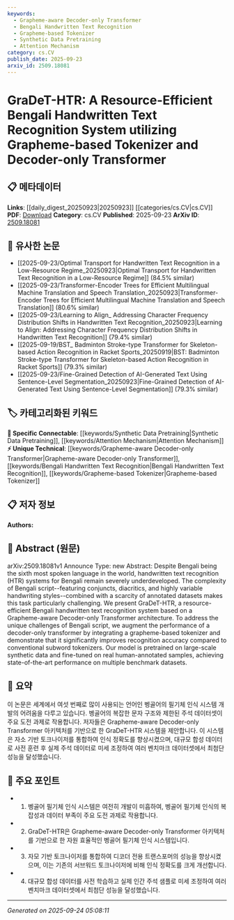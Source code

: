 ```yaml
---
keywords:
  - Grapheme-aware Decoder-only Transformer
  - Bengali Handwritten Text Recognition
  - Grapheme-based Tokenizer
  - Synthetic Data Pretraining
  - Attention Mechanism
category: cs.CV
publish_date: 2025-09-23
arxiv_id: 2509.18081
---
```


<!-- KEYWORD_LINKING_METADATA:
{
  "processed_timestamp": "2025-09-24T05:08:11.124558",
  "vocabulary_version": "1.0",
  "selected_keywords": [
    "Grapheme-aware Decoder-only Transformer",
    "Bengali Handwritten Text Recognition",
    "Grapheme-based Tokenizer",
    "Synthetic Data Pretraining",
    "Attention Mechanism"
  ],
  "rejected_keywords": [],
  "similarity_scores": {
    "Grapheme-aware Decoder-only Transformer": 0.8,
    "Bengali Handwritten Text Recognition": 0.78,
    "Grapheme-based Tokenizer": 0.77,
    "Synthetic Data Pretraining": 0.72,
    "Attention Mechanism": 0.7
  },
  "extraction_method": "AI_prompt_based",
  "budget_applied": true,
  "candidates_json": {
    "candidates": [
      {
        "surface": "Grapheme-aware Decoder-only Transformer",
        "canonical": "Grapheme-aware Decoder-only Transformer",
        "aliases": [
          "GraDeT-HTR"
        ],
        "category": "unique_technical",
        "rationale": "This specific architecture addresses the unique challenges of Bengali script, providing a novel approach to handwritten text recognition.",
        "novelty_score": 0.85,
        "connectivity_score": 0.65,
        "specificity_score": 0.9,
        "link_intent_score": 0.8
      },
      {
        "surface": "Bengali Handwritten Text Recognition",
        "canonical": "Bengali Handwritten Text Recognition",
        "aliases": [
          "Bengali HTR"
        ],
        "category": "unique_technical",
        "rationale": "Focuses on a specific application of handwritten text recognition tailored for Bengali, a language with unique script challenges.",
        "novelty_score": 0.75,
        "connectivity_score": 0.7,
        "specificity_score": 0.85,
        "link_intent_score": 0.78
      },
      {
        "surface": "Grapheme-based Tokenizer",
        "canonical": "Grapheme-based Tokenizer",
        "aliases": [],
        "category": "unique_technical",
        "rationale": "A specialized tokenizer that improves recognition accuracy by addressing the complexity of Bengali script.",
        "novelty_score": 0.8,
        "connectivity_score": 0.6,
        "specificity_score": 0.88,
        "link_intent_score": 0.77
      },
      {
        "surface": "Synthetic Data Pretraining",
        "canonical": "Synthetic Data Pretraining",
        "aliases": [],
        "category": "specific_connectable",
        "rationale": "Utilizing synthetic data for pretraining is a growing trend in machine learning, enhancing model performance.",
        "novelty_score": 0.65,
        "connectivity_score": 0.75,
        "specificity_score": 0.7,
        "link_intent_score": 0.72
      },
      {
        "surface": "Attention Mechanism",
        "canonical": "Attention Mechanism",
        "aliases": [],
        "category": "specific_connectable",
        "rationale": "A fundamental component in transformer models, crucial for understanding the architecture's operation.",
        "novelty_score": 0.4,
        "connectivity_score": 0.85,
        "specificity_score": 0.65,
        "link_intent_score": 0.7
      }
    ],
    "ban_list_suggestions": [
      "handwriting styles",
      "annotated datasets"
    ]
  },
  "decisions": [
    {
      "candidate_surface": "Grapheme-aware Decoder-only Transformer",
      "resolved_canonical": "Grapheme-aware Decoder-only Transformer",
      "decision": "linked",
      "scores": {
        "novelty": 0.85,
        "connectivity": 0.65,
        "specificity": 0.9,
        "link_intent": 0.8
      }
    },
    {
      "candidate_surface": "Bengali Handwritten Text Recognition",
      "resolved_canonical": "Bengali Handwritten Text Recognition",
      "decision": "linked",
      "scores": {
        "novelty": 0.75,
        "connectivity": 0.7,
        "specificity": 0.85,
        "link_intent": 0.78
      }
    },
    {
      "candidate_surface": "Grapheme-based Tokenizer",
      "resolved_canonical": "Grapheme-based Tokenizer",
      "decision": "linked",
      "scores": {
        "novelty": 0.8,
        "connectivity": 0.6,
        "specificity": 0.88,
        "link_intent": 0.77
      }
    },
    {
      "candidate_surface": "Synthetic Data Pretraining",
      "resolved_canonical": "Synthetic Data Pretraining",
      "decision": "linked",
      "scores": {
        "novelty": 0.65,
        "connectivity": 0.75,
        "specificity": 0.7,
        "link_intent": 0.72
      }
    },
    {
      "candidate_surface": "Attention Mechanism",
      "resolved_canonical": "Attention Mechanism",
      "decision": "linked",
      "scores": {
        "novelty": 0.4,
        "connectivity": 0.85,
        "specificity": 0.65,
        "link_intent": 0.7
      }
    }
  ]
}
-->

# GraDeT-HTR: A Resource-Efficient Bengali Handwritten Text Recognition System utilizing Grapheme-based Tokenizer and Decoder-only Transformer

## 📋 메타데이터

**Links**: [[daily_digest_20250923|20250923]] [[categories/cs.CV|cs.CV]]
**PDF**: [Download](https://arxiv.org/pdf/2509.18081.pdf)
**Category**: cs.CV
**Published**: 2025-09-23
**ArXiv ID**: [2509.18081](https://arxiv.org/abs/2509.18081)

## 🔗 유사한 논문
- [[2025-09-23/Optimal Transport for Handwritten Text Recognition in a Low-Resource Regime_20250923|Optimal Transport for Handwritten Text Recognition in a Low-Resource Regime]] (84.5% similar)
- [[2025-09-23/Transformer-Encoder Trees for Efficient Multilingual Machine Translation and Speech Translation_20250923|Transformer-Encoder Trees for Efficient Multilingual Machine Translation and Speech Translation]] (80.6% similar)
- [[2025-09-23/Learning to Align_ Addressing Character Frequency Distribution Shifts in Handwritten Text Recognition_20250923|Learning to Align: Addressing Character Frequency Distribution Shifts in Handwritten Text Recognition]] (79.4% similar)
- [[2025-09-19/BST_ Badminton Stroke-type Transformer for Skeleton-based Action Recognition in Racket Sports_20250919|BST: Badminton Stroke-type Transformer for Skeleton-based Action Recognition in Racket Sports]] (79.3% similar)
- [[2025-09-23/Fine-Grained Detection of AI-Generated Text Using Sentence-Level Segmentation_20250923|Fine-Grained Detection of AI-Generated Text Using Sentence-Level Segmentation]] (79.3% similar)

## 🏷️ 카테고리화된 키워드
**🔗 Specific Connectable**: [[keywords/Synthetic Data Pretraining|Synthetic Data Pretraining]], [[keywords/Attention Mechanism|Attention Mechanism]]
**⚡ Unique Technical**: [[keywords/Grapheme-aware Decoder-only Transformer|Grapheme-aware Decoder-only Transformer]], [[keywords/Bengali Handwritten Text Recognition|Bengali Handwritten Text Recognition]], [[keywords/Grapheme-based Tokenizer|Grapheme-based Tokenizer]]

## 📋 저자 정보

**Authors:** 

## 📄 Abstract (원문)

arXiv:2509.18081v1 Announce Type: new 
Abstract: Despite Bengali being the sixth most spoken language in the world, handwritten text recognition (HTR) systems for Bengali remain severely underdeveloped. The complexity of Bengali script--featuring conjuncts, diacritics, and highly variable handwriting styles--combined with a scarcity of annotated datasets makes this task particularly challenging. We present GraDeT-HTR, a resource-efficient Bengali handwritten text recognition system based on a Grapheme-aware Decoder-only Transformer architecture. To address the unique challenges of Bengali script, we augment the performance of a decoder-only transformer by integrating a grapheme-based tokenizer and demonstrate that it significantly improves recognition accuracy compared to conventional subword tokenizers. Our model is pretrained on large-scale synthetic data and fine-tuned on real human-annotated samples, achieving state-of-the-art performance on multiple benchmark datasets.

## 📝 요약

이 논문은 세계에서 여섯 번째로 많이 사용되는 언어인 벵골어의 필기체 인식 시스템 개발의 어려움을 다루고 있습니다. 벵골어의 복잡한 문자 구조와 제한된 주석 데이터셋이 주요 도전 과제로 작용합니다. 저자들은 Grapheme-aware Decoder-only Transformer 아키텍처를 기반으로 한 GraDeT-HTR 시스템을 제안합니다. 이 시스템은 자소 기반 토크나이저를 통합하여 인식 정확도를 향상시켰으며, 대규모 합성 데이터로 사전 훈련 후 실제 주석 데이터로 미세 조정하여 여러 벤치마크 데이터셋에서 최첨단 성능을 달성했습니다.

## 🎯 주요 포인트

- 1. 벵골어 필기체 인식 시스템은 여전히 개발이 미흡하여, 벵골어 필기체 인식의 복잡성과 데이터 부족이 주요 도전 과제로 작용합니다.
- 2. GraDeT-HTR은 Grapheme-aware Decoder-only Transformer 아키텍처를 기반으로 한 자원 효율적인 벵골어 필기체 인식 시스템입니다.
- 3. 자모 기반 토크나이저를 통합하여 디코더 전용 트랜스포머의 성능을 향상시켰으며, 이는 기존의 서브워드 토크나이저에 비해 인식 정확도를 크게 개선합니다.
- 4. 대규모 합성 데이터를 사전 학습하고 실제 인간 주석 샘플로 미세 조정하여 여러 벤치마크 데이터셋에서 최첨단 성능을 달성했습니다.


---

*Generated on 2025-09-24 05:08:11*